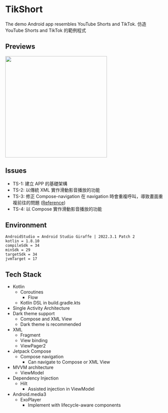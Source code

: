 # TikShort
The demo Android app resembles YouTube Shorts and TikTok.
仿造 YouTube Shorts and TikTok 的範例程式

## Previews
<img src="https://github.com/yc0015139/TikShorts/blob/develop/preview/preview1.gif" width="320"/>

## Issues
- TS-1: 建立 APP 的基礎架構
- TS-2: 以傳統 XML 實作滑動影音播放的功能
- TS-3: 修正 Compose-navigation 在 navigation 時會重複呼叫，導致畫面重複前往的問題 ([Reference](https://github.com/google/accompanist/issues/1320))
- TS-4: 以 Compose 實作滑動影音播放的功能

## Environment
```
AndroidStudio = Android Studio Giraffe | 2022.3.1 Patch 2 
kotlin = 1.8.10
compileSdk = 34
minSdk = 29
targetSdk = 34
jvmTarget = 17
```

## Tech Stack
- Kotlin
    - Coroutines
        - Flow
    - Kotlin DSL in build.gradle.kts
- Single Activity Architecture
- Dark theme support
    - Compose and XML View
    - Dark theme is recommended
- XML
    - Fragment
    - View binding
    - ViewPager2
- Jetpack Compose
    - Compose navigation
        - Can navigate to Compose or XML View
- MVVM architecture
    - ViewModel
- Dependency Injection
    - Hilt
        - Assisted injection in ViewModel
- Android.media3
    - ExoPlayer
        - Implement with lifecycle-aware components